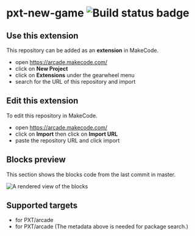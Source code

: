 # pxt-new-game ![Build status badge](https://github.com/bendie0/pxt-new-game/workflows/MakeCode/badge.svg)



## Use this extension

This repository can be added as an **extension** in MakeCode.

* open https://arcade.makecode.com/
* click on **New Project**
* click on **Extensions** under the gearwheel menu
* search for the URL of this repository and import

## Edit this extension

To edit this repository in MakeCode.

* open https://arcade.makecode.com/
* click on **Import** then click on **Import URL**
* paste the repository URL and click import

## Blocks preview

This section shows the blocks code from the last commit in master.

![A rendered view of the blocks](https://github.com/bendie0/pxt-new-game/raw/master/.makecode/blocks.png)

## Supported targets

* for PXT/arcade
* for PXT/arcade
(The metadata above is needed for package search.)

